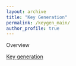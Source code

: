 ```yaml
---
layout: archive
title: "Key Generation"
permalink: /keygen_main/
author_profile: true
---
```

Overview

[Key generation](images/keygen/keygen_wireless_channel.png)
